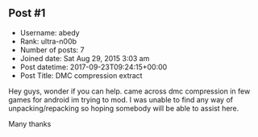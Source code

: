 ## Post #1
- Username: abedy
- Rank: ultra-n00b
- Number of posts: 7
- Joined date: Sat Aug 29, 2015 3:03 am
- Post datetime: 2017-09-23T09:24:15+00:00
- Post Title: DMC compression extract

Hey guys, wonder if you can help. came across dmc compression in few games for android im trying to mod. I was unable to find any way of unpacking/repacking so hoping somebody will be able to assist here.



Many thanks
